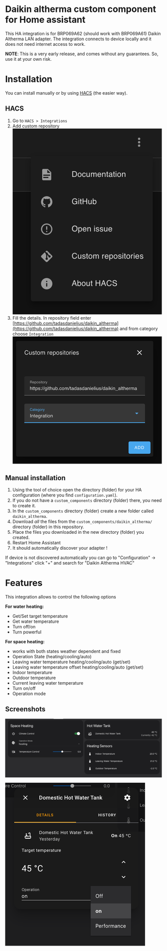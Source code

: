 # Daikin altherma custom component for Home assistant

This HA integration is for BRP069A62 (should work with BRP069A61) Daikin Altherma LAN adapter.
The integration connects to device locally and it does not need internet access to work.

**NOTE**: This is a very early release, and comes without any guarantees. So, use it at your own risk.

# Installation

You can install manually or by using [HACS](https://hacs.xyz/) (the easier way). 
## HACS

1. Go to `HACS > Integrations`
2. Add custom repository ![adding custom repository](img/HACS1.png)
3. Fill the details. In repository field enter [https://github.com/tadasdanielius/daikin_altherma](https://github.com/tadasdanielius/daikin_altherma) and from category choose `Integration`
![Details](img/HACS2.png)


## Manual installation

1. Using the tool of choice open the directory (folder) for your HA configuration (where you find `configuration.yaml`).
2. If you do not have a `custom_components` directory (folder) there, you need to create it.
3. In the `custom_components` directory (folder) create a new folder called `daikin_altherma`.
4. Download _all_ the files from the `custom_components/daikin_altherma/` directory (folder) in this repository.
5. Place the files you downloaded in the new directory (folder) you created.
6. Restart Home Assistant
7. It should automatically discover your adapter !

If device is not discovered automatically you can go to "Configuration" -> "Integrations" click "+" and search for "Daikin Altherma HVAC"


# Features

This integration allows to control the following options

**For water heating:**
 - Get/Set target temperature
 - Get water temperature
 - Turn off/on
 - Turn powerful

**For space heating:**
 - works with both states weather dependent and fixed
 - Operation State (heating/cooling/auto)
 - Leaving water temperature heating/cooling/auto (get/set)
 - Leaving water temperature offset heating/cooling/auto (get/set)
 - Indoor temperature
 - Outdoor temperature
 - Current leaving water temperature
 - Turn on/off
 - Operation mode

## Screenshots

![Daikin Altherma space heating and domestic hot water](img/ha_altherma1.png)

![Domestic hot water control](img/ha_altherma2.png)
